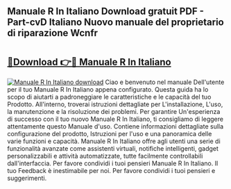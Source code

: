 ## Manuale R In Italiano Download gratuit PDF - Part-cvD Italiano Nuovo manuale del proprietario di riparazione Wcnfr

# <h2><a href="http://dfbph2.blite.top/?on=Manuale+R+In+Italiano">🔗Download 👉🔴 Manuale R In Italiano</a></h2>

[![Manuale R In Italiano download](https://i.imgur.com/lujVjoI.png)](http://dfbph2.blite.top/?on=Manuale+R+In+Italiano)
Ciao e benvenuto nel manuale Dell'utente per il tuo Manuale R In Italiano appena configurato. Questa guida ha lo scopo di aiutarti a padroneggiare le caratteristiche e le capacità del tuo Prodotto. All'interno, troverai istruzioni dettagliate per L'installazione, L'uso, la manutenzione e la risoluzione dei problemi. Per garantire Un'esperienza di successo con il tuo nuovo Manuale R In Italiano, ti consigliamo di leggere attentamente questo Manuale d'uso. Contiene informazioni dettagliate sulla configurazione del prodotto, Istruzioni per l'uso e una panoramica delle varie funzioni e capacità. Manuale R In Italiano offre agli utenti una serie di funzionalità avanzate come assistenti virtuali, notifiche intelligenti, gadget personalizzabili e attività automatizzate, tutte facilmente controllabili dall'interfaccia. Per favore condividi i tuoi pensieri Manuale R In Italiano. Il tuo Feedback è inestimabile per noi. Per favore condividi i tuoi pensieri e suggerimenti.
